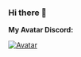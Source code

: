 ### Hi there 👋

**My Avatar Discord:**

[![Avatar](https://discord.c99.nl/widget/theme-3/631463369458843668.png)](https://discord.gg/DStAkkypnm)

